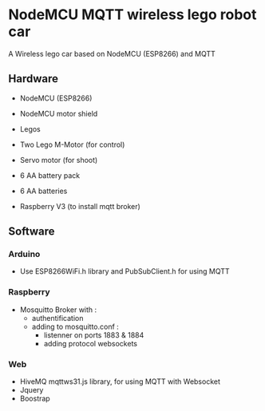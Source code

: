 # NodeMCU MQTT wireless lego robot car
A Wireless lego car based on NodeMCU (ESP8266) and MQTT

## Hardware
* NodeMCU (ESP8266)
* NodeMCU motor shield
* Legos
* Two Lego M-Motor (for control)
* Servo motor (for shoot)
* 6 AA battery pack
* 6 AA batteries

* Raspberry V3 (to install mqtt broker)

## Software

### Arduino
 * Use ESP8266WiFi.h library and PubSubClient.h for using MQTT

### Raspberry
 * Mosquitto Broker with :
   * authentification
   * adding to mosquitto.conf :
     * listenner on ports 1883 & 1884
     * adding protocol websockets
 
### Web
 * HiveMQ mqttws31.js library, for using MQTT with Websocket
 * Jquery
 * Boostrap
 

